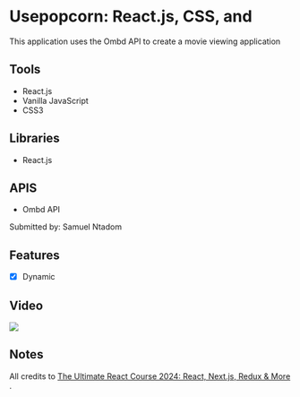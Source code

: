 # Usepopcorn: React.js, CSS, and 
This application uses the Ombd API to create a movie viewing application

## Tools
- React.js
- Vanilla JavaScript
- CSS3
  
## Libraries
- React.js

## APIS
- Ombd API

Submitted by: Samuel Ntadom

## Features
- [x] Dynamic

## Video
<div>
    <a href="https://www.loom.com/share/0eb1d53acd9e4780a7fc19818ad1ce62">
      <img style="max-width:300px;" src="https://cdn.loom.com/sessions/thumbnails/0eb1d53acd9e4780a7fc19818ad1ce62-218937ca3df9f7fb-full-play.gif">
    </a>
  </div>
  
## Notes

All credits to <a href="https://www.udemy.com/course/the-ultimate-react-course/">The Ultimate React Course 2024: React, Next.js, Redux & More
</a>. 




